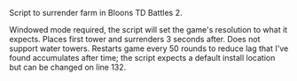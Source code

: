 Script to surrender farm in Bloons TD Battles 2.

Windowed mode required, the script will set the game's resolution to what it expects. Places first tower and surrenders 3 seconds after. Does not support water towers. Restarts game every 50 rounds to reduce lag that I've found accumulates after time; the script expects a default install location but can be changed on line 132.